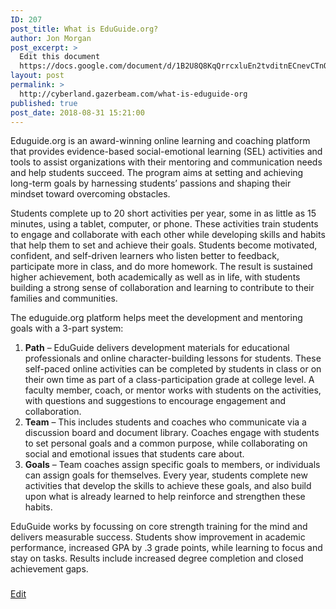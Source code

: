 ```yaml
---
ID: 207
post_title: What is EduGuide.org?
author: Jon Morgan
post_excerpt: >
  Edit this document
  https://docs.google.com/document/d/1B2U8Q8KqQrrcxluEn2tvditnECnevCTnQX991s-8GGU/edit?usp=sharing
layout: post
permalink: >
  http://cyberland.gazerbeam.com/what-is-eduguide-org
published: true
post_date: 2018-08-31 15:21:00
---
```

Eduguide.org is an award-winning online learning and coaching platform that provides evidence-based social-emotional learning (SEL) activities and tools to assist organizations with their mentoring and communication needs and help students succeed. The program aims at setting and achieving long-term goals by harnessing students’ passions and shaping their mindset toward overcoming obstacles.

Students complete up to 20 short activities per year, some in as little as 15 minutes, using a tablet, computer, or phone. These activities train students to engage and collaborate with each other while developing skills and habits that help them to set and achieve their goals. Students become motivated, confident, and self-driven learners who listen better to feedback, participate more in class, and do more homework. The result is sustained higher achievement, both academically as well as in life, with students building a strong sense of collaboration and learning to contribute to their families and communities.

The eduguide.org platform helps meet the development and mentoring goals with a 3-part system:
<ol>
 	<li><b>Path</b> – EduGuide delivers development materials for educational professionals and online character-building lessons for students. These self-paced online activities can be completed by students in class or on their own time as part of a class-participation grade at college level. A faculty member, coach, or mentor works with students on the activities, with questions and suggestions to encourage engagement and collaboration.</li>
 	<li><b>Team</b> – This includes students and coaches who communicate via a discussion board and document library. Coaches engage with students to set personal goals and a common purpose, while collaborating on social and emotional issues that students care about.</li>
 	<li><b>Goals</b> – Team coaches assign specific goals to members, or individuals can assign goals for themselves. Every year, students complete new activities that develop the skills to achieve these goals, and also build upon what is already learned to help reinforce and strengthen these habits.</li>
</ol>
EduGuide works by focussing on core strength training for the mind and delivers measurable success. Students show improvement in academic performance, increased GPA by .3 grade points, while learning to focus and stay on tasks. Results include increased degree completion and closed achievement gaps.

###

<a href="https://docs.google.com/document/d/1B2U8Q8KqQrrcxluEn2tvditnECnevCTnQX991s-8GGU/edit?usp=sharing">Edit</a>